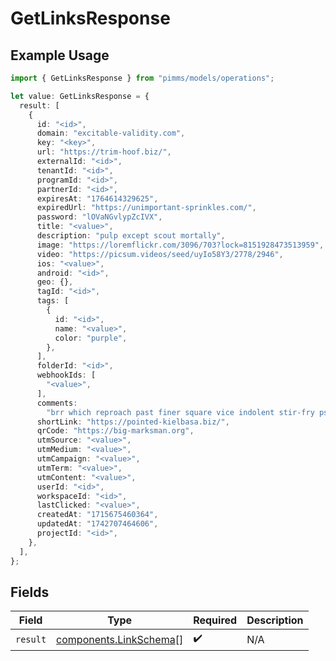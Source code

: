 # GetLinksResponse

## Example Usage

```typescript
import { GetLinksResponse } from "pimms/models/operations";

let value: GetLinksResponse = {
  result: [
    {
      id: "<id>",
      domain: "excitable-validity.com",
      key: "<key>",
      url: "https://trim-hoof.biz/",
      externalId: "<id>",
      tenantId: "<id>",
      programId: "<id>",
      partnerId: "<id>",
      expiresAt: "1764614329625",
      expiredUrl: "https://unimportant-sprinkles.com/",
      password: "lOVaNGvlypZcIVX",
      title: "<value>",
      description: "pulp except scout mortally",
      image: "https://loremflickr.com/3096/703?lock=8151928473513959",
      video: "https://picsum.videos/seed/uyIo58Y3/2778/2946",
      ios: "<value>",
      android: "<id>",
      geo: {},
      tagId: "<id>",
      tags: [
        {
          id: "<id>",
          name: "<value>",
          color: "purple",
        },
      ],
      folderId: "<id>",
      webhookIds: [
        "<value>",
      ],
      comments:
        "brr which reproach past finer square vice indolent stir-fry psst custom vestment excluding owlishly behind whereas ultimately bah serene woefully",
      shortLink: "https://pointed-kielbasa.biz/",
      qrCode: "https://big-marksman.org",
      utmSource: "<value>",
      utmMedium: "<value>",
      utmCampaign: "<value>",
      utmTerm: "<value>",
      utmContent: "<value>",
      userId: "<id>",
      workspaceId: "<id>",
      lastClicked: "<value>",
      createdAt: "1715675460364",
      updatedAt: "1742707464606",
      projectId: "<id>",
    },
  ],
};
```

## Fields

| Field                                                            | Type                                                             | Required                                                         | Description                                                      |
| ---------------------------------------------------------------- | ---------------------------------------------------------------- | ---------------------------------------------------------------- | ---------------------------------------------------------------- |
| `result`                                                         | [components.LinkSchema](../../models/components/linkschema.md)[] | :heavy_check_mark:                                               | N/A                                                              |
